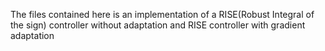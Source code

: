 The files contained here is an implementation of a RISE(Robust Integral of the sign) controller without adaptation and RISE controller with gradient adaptation
